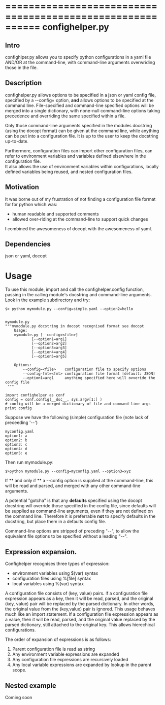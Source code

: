 ==========================================================
confighelper.py
===========================================================

## Intro
confighlper.py allows you to specify python configurations in a 
yaml file AND/OR at the command-line, with command-line arguments 
overwriding those in the file.

## Description

confighelper.py allows options to be specified in a json or yaml config file, specified by a --config=<file> option, 
**and** allows options to be specified at the command line. File-specified and command-line specified options will be
merged into a single dictionary, with none-null command-line options taking precedence and overriding the same specified
within a file. 

Only those command-line arguments specified in the modules docstring 
(using the docopt format) can be given at the command line, while anything
can be put into a configuration file. It is up to the user to keep the docstring up-to-date.

Furthermore, configuration files can import other configuration files, 
can refer to environment variables and variables defined
elsewhere in the configuration file.  
It also allows the use of environment variables within configurations,
locally defined variables being reused, and nested configuration files.

## Motivation

It was borne out of my frustration of not finding a configuration 
file format for for python which was:
* human readable and supported comments
* allowed over-riding at the command-line to support quick changes

I combined the awesomeness of docopt with the awesomeness of yaml.

## Dependencies

json or yaml, docopt

# Usage

To use this module, import and call the confighelper.config function,  passing in the calling module's docstring
and command-line arguments.  Look in the example subdirectory and try:

    $> python mymodule.py --config=simple.yaml --option2=hello

    
    mymodule.py
    """mymodule.py docstring in docopt recognised format see docopt
        Usage: 
        mymodule.py [--config=<file>]
                [--option1=arg1]
                [--option2=arg2]
                [--option3=arg3]
                [--option4=arg4]
                [--option5=arg5]
    
        Options:
            --config=<file>    configuration file to specify options
            --config-fmt=<fmt> configuration file format [default: JSON]
            --option1=arg1     anything specified here will ovveride the config file 
     """
    
    import confighelper as conf
    config = conf.config(__doc__, sys.argv[1:] )
    # config will be a merged dictionary of file and command-line args
    print config
    
Suppose we have the following (simple) configuration file (note lack of preceeding '--')

    myconfig.yaml
    option1: a
    option2: b
    option3: c
    option4: d
    option5: e

Then run mymodule.py:

    $>python mymodule.py --config=myconfig.yaml --option3=xyz


If ** and only if ** a --config option is supplied at the command-line, this will be read and parsed, and merged with any 
other command-line arguments.  

A potential "gotcha" is that any **defaults** specified using the docopt docstring will override those specified in the config file, 
since defaults will be supplied as command-line arguments, even if they are not defined on the command line.
Therefore it is preferrable **not** to specify defaults in the docstring, but place them in a defaults config file. 

Command-line options are stripped of preceding "--", to allow the equivalent file options to be specified without a leading "--". 

## Expression expansion. 


Confighelper recognises three types of expression:
 * environment variables using $(var) syntax
 * configuration files using %[file] syntax
 * local variables using %(var) syntax
 
 A configuration file consists of (key, value) pairs. If a configuration file expression appears as a key, then it will
 be read, parsed, and the original (key, value) pair will be replaced by the parsed dictionary.  In other words, the original 
 value from the (key,value) pair is ignored.  This usage behaves much like an import statement.  If a configuration file 
 expression appears as a value, then it will be read, parsed, and the original value replaced by the parsed dictionary, still
 attached to the original key. This allows hierechical configurations.

The order of expansion of expressions is as follows:

 1. Parent configuration file is read as string
 2. Any environment variable expressions are expanded
 3. Any configuration file expressions are recursively loaded
 4. Any local variable expressions are expanded by lookup in the parent scope.
 
 
## Nested example

Coming soon
